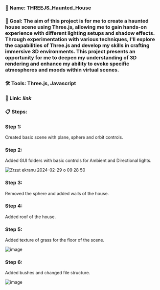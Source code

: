 ### 📁 **Name**: THREEJS_Haunted_House

### 🎯 **Goal**: The aim of this project is for me to create a haunted house scene using Three.js, allowing me to gain hands-on experience with different lighting setups and shadow effects. Through experimentation with various techniques, I'll explore the capabilities of Three.js and develop my skills in crafting immersive 3D environments. This project presents an opportunity for me to deepen my understanding of 3D rendering and enhance my ability to evoke specific atmospheres and moods within virtual scenes.

### 🛠️ **Tools**: Three.js, Javascript

### 🔗 Link: _link_

### 📋 **Steps**:

### **Step 1**:

Created basic scene with plane, sphere and orbit controls.

### **Step 2**:

Added GUI folders with basic controls for Ambient and Directional lights.

![Zrzut ekranu 2024-02-29 o 09 28 50](https://github.com/Kacper-Lechicki/THREEJS_Haunted_House/assets/160114199/ef8878fd-24d3-446b-a61f-a201ae9d35d7)

### **Step 3**:

Removed the sphere and added walls of the house.

### **Step 4**:

Added roof of the house.

### **Step 5**:

Added texture of grass for the floor of the scene.

![image](https://github.com/Kacper-Lechicki/THREEJS_Haunted_House/assets/160114199/a58139cc-80bd-440c-9a57-91d042d6fbdc)

### **Step 6**:

Added bushes and changed file structure.

![image](https://github.com/Kacper-Lechicki/THREEJS_Haunted_House/assets/160114199/36646a8b-95c6-4230-94f6-cb4adb343e61)

